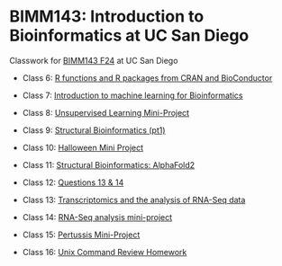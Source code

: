 # BIMM143: Introduction to Bioinformatics at UC San Diego
Classwork for [BIMM143 F24](https://bioboot.github.io/bimm143_F24/) at UC San Diego


- Class 6: [R functions and R packages from CRAN and BioConductor](https://github.com/ysna02/bimm143_test/blob/main/Lab%206/classLab6.pdf)

- Class 7: [Introduction to machine learning for Bioinformatics](https://github.com/ysna02/bimm143_test/blob/main/Lab%207/Lab7.pdf)

- Class 8: [Unsupervised Learning Mini-Project](https://github.com/ysna02/bimm143_test/blob/main/Lab%208/LabWork8(3).pdf)

- Class 9: [Structural Bioinformatics (pt1)](https://github.com/ysna02/bimm143_test/blob/main/lab%209/Lab9.pdf)

- Class 10: [Halloween Mini Project](https://github.com/ysna02/bimm143_test/blob/main/Lab%2010/Lab%2010/HalloweenMiniProject.pdf)

- Class 11: [Structural Bioinformatics: AlphaFold2](https://github.com/ysna02/bimm143_test/blob/main/Lab%2011/Lab%2011/lab11.qmd)

- Class 12: [Questions 13 & 14](https://github.com/ysna02/bimm143_test/blob/main/Lab%2012/Q1314HW.pdf)

- Class 13: [Transcriptomics and the analysis of RNA-Seq data](https://github.com/ysna02/bimm143_test/blob/main/Lab%2013/Lab13(2).pdf)

- Class 14: [RNA-Seq analysis mini-project](https://github.com/ysna02/bimm143_test/blob/main/Lab%2014/lab14.pdf)

- Class 15: [Pertussis Mini-Project](https://github.com/ysna02/bimm143_test/blob/main/Lab%2015/Class15(1).pdf)

- Class 16: [Unix Command Review Homework](https://github.com/ysna02/bimm143_test/blob/main/Lab%2016/Lab16.pdf)

